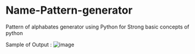 # Name-Pattern-generator
Pattern of alphabates generator  using Python for  Strong basic concepts of python

Sample of Output : 
![image](https://github.com/omjasoliya/Name-Pattern-generator/assets/107740911/416666b0-8e39-4418-b478-7a0e534eb10c)

